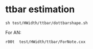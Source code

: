 ttbar estimation
====


    sh test/HWidth/ttbar/dottbarshape.sh
    
For AN:

    r00t  test/HWidth/ttbar/ForNote.cxx